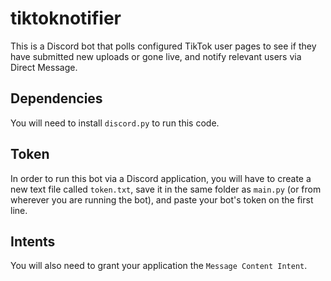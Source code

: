 # tiktoknotifier
This is a Discord bot that polls configured TikTok user pages to see if they have submitted new uploads or gone live, and notify relevant users via Direct Message.

## Dependencies
You will need to install `discord.py` to run this code.

## Token
In order to run this bot via a Discord application, you will have to create a new text file called `token.txt`, save it in the same folder as `main.py` (or from wherever you are running the bot), and paste your bot's token on the first line.

## Intents
You will also need to grant your application the `Message Content Intent`.
